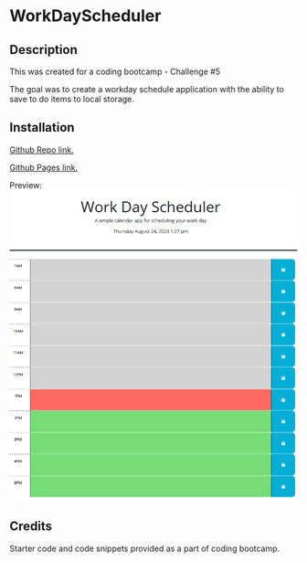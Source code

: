 # WorkDayScheduler

## Description

This was created for a coding bootcamp - Challenge #5

The goal was to create a workday schedule application with the ability to save to do items to local storage.

## Installation

[Github Repo link.](https://github.com/flying-tadpole/WorkDayScheduler)

[Github Pages link.](https://flying-tadpole.github.io/WorkDayScheduler/)

Preview:
![preview web app](/Assets/workdaySchedulerPreview.png)

## Credits

Starter code and code snippets provided as a part of coding bootcamp.